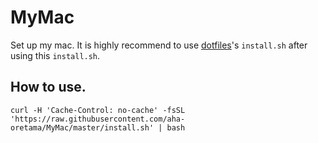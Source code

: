 # MyMac
Set up my mac.
It is highly recommend to use [dotfiles](https://github.com/aha-oretama/dotfiles)'s `install.sh` after using this `install.sh`.

## How to use.

```
curl -H 'Cache-Control: no-cache' -fsSL 'https://raw.githubusercontent.com/aha-oretama/MyMac/master/install.sh' | bash
```
